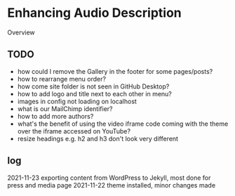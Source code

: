 # Enhancing Audio Description

Overview

## TODO
- how could I remove the Gallery in the footer for some pages/posts?
- how to rearrange menu order?
- how come site folder is not seen in GitHub Desktop?
- how to add logo and title next to each other in menu?
- images in config not loading on localhost 
- what is our MailChimp identifier?
- how to add more authors?
- what's the benefit of using the video iframe code coming with the theme over the iframe accessed on YouTube?
- resize headings e.g. h2 and h3 don't look very different

## log
2021-11-23 exporting content from WordPress to Jekyll, most done for press and media page
2021-11-22 theme installed, minor changes made